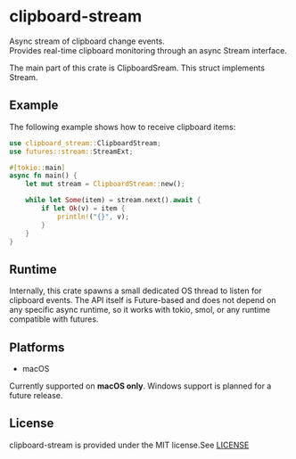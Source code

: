 # clipboard-stream
Async stream of clipboard change events.  
Provides real-time clipboard monitoring through an async Stream interface.

The main part of this crate is ClipboardSream. This struct implements Stream.

## Example
The following example shows how to receive clipboard items:
```rust
use clipboard_stream::ClipboardStream;
use futures::stream::StreamExt;

#[tokio::main]
async fn main() {
    let mut stream = ClipboardStream::new();

    while let Some(item) = stream.next().await {
        if let Ok(v) = item {
            println!("{}", v);
        }
    }
}
```

## Runtime
Internally, this crate spawns a small dedicated OS thread to listen for clipboard events.
The API itself is Future-based and does not depend on any specific async runtime, so it works with tokio, smol, or any runtime compatible with futures.

## Platforms
- macOS

Currently supported on **macOS only**. Windows support is planned for a future release.

## License
clipboard-stream is provided under the MIT license.See [LICENSE](LICENSE)

